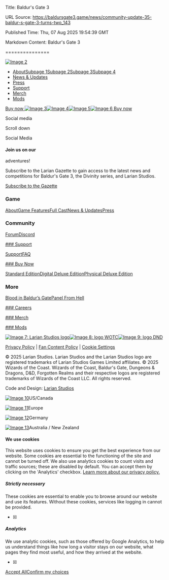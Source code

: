 Title: Baldur's Gate 3

URL Source: https://baldursgate3.game/news/community-update-35-baldur-s-gate-3-turns-two_143

Published Time: Thu, 07 Aug 2025 19:54:39 GMT

Markdown Content:
Baldur's Gate 3

===============

[![Image 2](https://baldursgate3.game/png/logo-bg3.png)](https://baldursgate3.game/)

*   [About](https://baldursgate3.game/about)[Subpage 1](https://baldursgate3.game/news/community-update-35-baldur-s-gate-3-turns-two_143#)[Subpage 2](https://baldursgate3.game/news/community-update-35-baldur-s-gate-3-turns-two_143#)[Subpage 3](https://baldursgate3.game/news/community-update-35-baldur-s-gate-3-turns-two_143#)[Subpage 4](https://baldursgate3.game/news/community-update-35-baldur-s-gate-3-turns-two_143#)  
*   [News & Updates](https://baldursgate3.game/news)
*   [Press](https://baldursgate3.game/news/community-update-35-baldur-s-gate-3-turns-two_143#)
*   [Support](https://baldursgate3.game/support)
*   [Merch](https://baldursgate3.game/merch)
*   [Mods](https://baldursgate3.game/mods)

[Buy now ![Image 3](https://baldursgate3.game/btn/diamond-corner-bottom-left.svg)![Image 4](https://baldursgate3.game/btn/diamond-corner-bottom-right.svg)![Image 5](https://baldursgate3.game/btn/diamond-corner-top-left.svg)![Image 6](https://baldursgate3.game/btn/diamond-corner-top-right.svg) Buy now](https://baldursgate3.game/#buy)

Social media

[](https://x.com/larianstudios)[](https://www.facebook.com/LarianStudios)[](https://www.youtube.com/user/LarianStudios)[](https://www.instagram.com/larianstudios/)[](https://discord.com/invite/larianstudios)[](https://www.tiktok.com/@larianstudios)

[](https://baldursgate3.game/news/community-update-35-baldur-s-gate-3-turns-two_143#)

Scroll down

Social Media
#### Join us on our

 adventures!

[](https://x.com/larianstudios)[](https://www.facebook.com/LarianStudios)[](https://www.youtube.com/user/LarianStudios)[](https://www.instagram.com/larianstudios/)[](https://discord.com/invite/larianstudios)[](https://www.tiktok.com/@larianstudios)

Subscribe to the Larian Gazette to gain access to the latest news and competitions for Baldur's Gate 3, the Divinity series, and Larian Studios.

[Subscribe to the Gazette](https://baldursgate3.game/news/community-update-35-baldur-s-gate-3-turns-two_143#)

### Game

[About](https://baldursgate3.game/news/community-update-35-baldur-s-gate-3-turns-two_143#)[Game Features](https://baldursgate3.game/news/community-update-35-baldur-s-gate-3-turns-two_143#)[Full Cast](https://baldursgate3.game/news/community-update-35-baldur-s-gate-3-turns-two_143#)[News & Updates](https://baldursgate3.game/news/community-update-35-baldur-s-gate-3-turns-two_143#)[Press](https://baldursgate3.game/news/community-update-35-baldur-s-gate-3-turns-two_143#)

### Community

[Forum](https://forums.larian.com/)[Discord](https://discord.com/invite/larianstudios)

[### Support](https://baldursgate3.game/support)

[Support](https://baldursgate3.game/support)[FAQ](https://baldursgate3.game/#faq)

[### Buy Now](https://baldursgate3.game/#buy)

[Standard Edition](https://baldursgate3.game/#buy-standard)[Digital Deluxe Edition](https://baldursgate3.game/#buy-dde)[Physical Deluxe Edition](https://baldursgate3.game/#buy-de)

### More

[Blood in Baldur’s Gate](https://bloodinbaldursgate.larian.com/)[Panel From Hell](https://panelfromhell.baldursgate3.game/)

[### Careers](https://larian.com/careers)

[### Merch](https://merch.larian.com/)

[### Mods](https://baldursgate3.game/mods)

[![Image 7: Larian Studios logo](https://baldursgate3.game/png/logo-larian@2x.png)](https://larian.com/)[![Image 8: logo WOTC](https://baldursgate3.game/svg/logo-wizards.svg)](https://company.wizards.com/)[![Image 9: logo DND](https://baldursgate3.game/svg/logo-dnd.svg)](https://dnd.wizards.com/)

[Privacy Policy](https://larian.com/privacy) | [Fan Content Policy](https://larian.com/fan-content-policy) | [Cookie Settings](https://baldursgate3.game/news/community-update-35-baldur-s-gate-3-turns-two_143#)

© 2025 Larian Studios. Larian Studios and the Larian Studios logo are registered trademarks of Larian Studios Games Limited affiliates. © 2025 Wizards of the Coast. Wizards of the Coast, Baldur's Gate, Dungeons & Dragons, D&D, Forgotten Realms and their respective logos are registered trademarks of Wizards of the Coast LLC. All rights reserved. 

 Code and Design: [Larian Studios](https://larian.com/)

[![Image 10](https://baldursgate3.game/rates/rate-6.svg)](https://www.esrb.org/)US/Canada

[![Image 11](https://baldursgate3.game/rates/rate-2.png)](http://www.pegi.info/)Europe

[![Image 12](https://baldursgate3.game/rates/rate-7.svg)](https://usk.de/en/the-usk/faqs/age-categories/)Germany

[![Image 13](https://baldursgate3.game/rates/rate-8.svg)](https://www.classification.gov.au/classification-ratings/what-are-ratings)Australia / New Zealand

#### We use cookies

This website uses cookies to ensure you get the best experience from our website. Some cookies are essential to the functioning of the site and cannot be turned off. We also use analytics cookies to count visits and traffic sources; these are disabled by default. You can accept them by clicking on the 'Analytics' checkbox. [Learn more about our privacy policy.](https://larian.com/privacy)

##### Strictly necessary

These cookies are essential to enable you to browse around our website and use its features. Without these cookies, services like logging in cannot be provided.

 

- [x] 

##### Analytics

We use analytic cookies, such as those offered by Google Analytics, to help us understand things like how long a visitor stays on our website, what pages they find most useful, and how they arrived at the website.

 

- [x] 

[Accept All](https://baldursgate3.game/news/community-update-35-baldur-s-gate-3-turns-two_143#)[Confirm my choices](https://baldursgate3.game/news/community-update-35-baldur-s-gate-3-turns-two_143#)